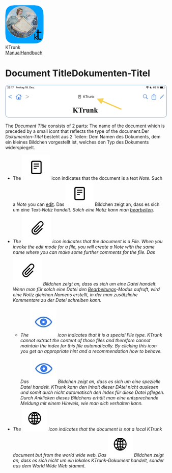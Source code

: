 
<div class="logoRow">
  <div class="logoColumn logoColumnLeft">
    <img src="./../logo120.png">
  </div>
  <div class="logoColumn logoColumnRight">
    <div class="vCentered">
      <div class="logoTitle">KTrunk</div>
      <div class="logoTitle"><a href="./../Manual.html"><span class="en">Manual</span><span class="de">Handbuch</span></a></div>
    </div>
  </div>
</div>


# <span class="en">Document Title</span><span class="de">Dokumenten-Titel</span>

<img src="DocumentTitle.jpg" style="border: 2px solid #B0C4DE; border-radius: 10px;">

<span class="en">The <i>Document Title</i> consists of 2 parts: The name of the document which is preceded by a small icont that reflects the type of the document.</span><span class="de">Der <i>Dokumenten-Titel</i> besteht aus 2 Teilen: Dem Namen des Dokuments, dem ein kleines Bildchen vorgestellt ist, welches den Typ des Dokuments widerspiegelt.</span>

<ul>
  <li>
    <span class="en">The <img src="DocumentIconNote.jpg" class="appButton"> icon indicates that the document is a text <i>Note</i>. Such a <i>Note</i> you can <a href="DocumentEditing.html">edit</a>.</span>
    <span class="de">Das <img src="DocumentIconNote.jpg" class="appButton"> Bildchen zeigt an, dass es sich um eine Text-<i>Notiz</> handelt. Solch eine <i>Notiz</> kann man <a href="DocumentEditing.html">bearbeiten</a>.</span>
  </li>
  <li>
    <span class="en">The <img src="DocumentIconFile.jpg" class="appButton"> icon indicates that the document is a <i>File</i>. When you invoke the <a href="DocumentEditing.html">edit</a> mode for a file, you will create a <i>Note</i> with the same name where you can make some further comments for the file.</span>
    <span class="de">Das <img src="DocumentIconFile.jpg" class="appButton"> Bildchen zeigt an, dass es sich um eine <i>Datei</> handelt. Wenn man für solch eine Datei den <a href="DocumentEditing.html">Bearbeitungs</a>-Modus aufruft, wird eine <i>Notiz</i> gleichen Namens erstellt, in der man zusätzliche Kommentare zu der Datei schreiben kann.</span>
  </li>
  <ul>
    <li>
      <span class="en">The <img src="DocumentIconQL.jpg" class="appButton"> icon indicates that it is a special <i>File</i> type. KTrunk cannot extract the content of those files and therefore cannot maintain the index for this file automatically. By clicking this icon you get an appropriate hint and a recommendation how to behave.</span>
      <span class="de">Das <img src="DocumentIconQL.jpg" class="appButton"> Bildchen zeigt an, dass es sich um eine spezielle <i>Datei</i> handelt. KTrunk kann den Inhalt dieser DAtei nicht auslesen und somit auch nicht automatisch den Index für diese Datei pflegen. Durch Anklicken dieses Bildchens erhält man eine entsprechende Meldung mit einem Hinweis, wie man sich verhalten kann.</span>
    </li>
  </ul>
  <li>
    <span class="en">The <img src="DocumentIconWeb.jpg" class="appButton"> icon indicates that the document is not a local KTrunk document but from the world wide web.</span>
    <span class="de">Das <img src="DocumentIconWeb.jpg" class="appButton"> Bildchen zeigt an, dass es sich nicht um ein lokales KTrunk-Dokument handelt, sonder aus dem World Wide Web stammt.</span>
  </li>
</ul>


